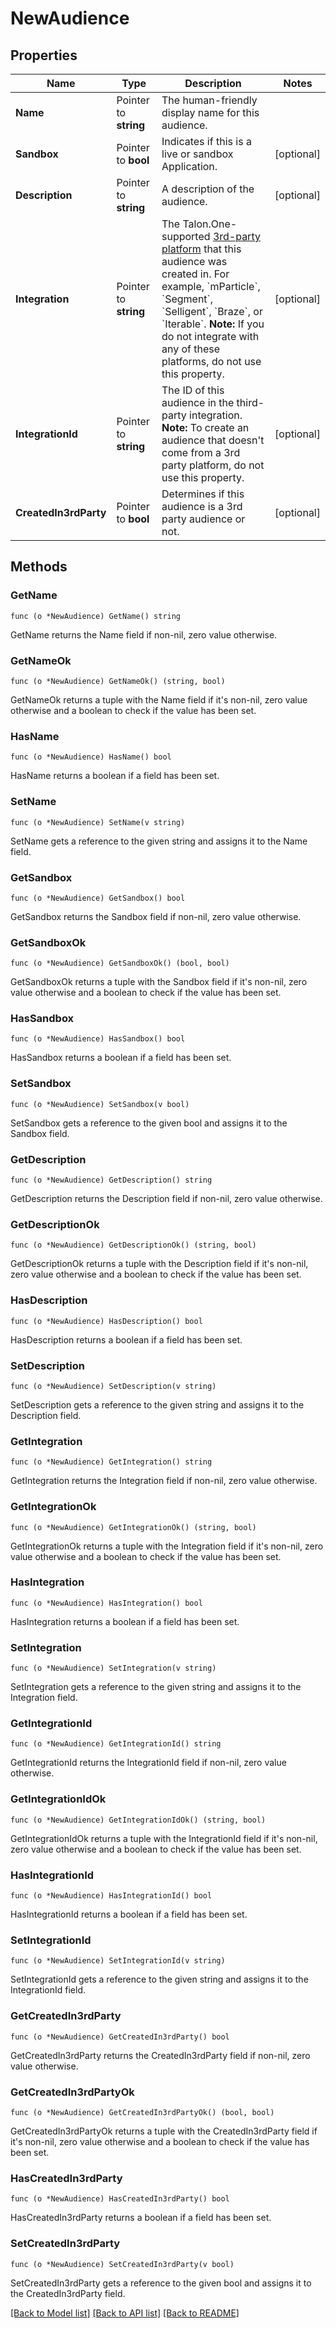 # NewAudience

## Properties

Name | Type | Description | Notes
------------ | ------------- | ------------- | -------------
**Name** | Pointer to **string** | The human-friendly display name for this audience. | 
**Sandbox** | Pointer to **bool** | Indicates if this is a live or sandbox Application. | [optional] 
**Description** | Pointer to **string** | A description of the audience. | [optional] 
**Integration** | Pointer to **string** | The Talon.One-supported [3rd-party platform](https://docs.talon.one/docs/dev/technology-partners/overview) that this audience was created in.  For example, &#x60;mParticle&#x60;, &#x60;Segment&#x60;, &#x60;Selligent&#x60;, &#x60;Braze&#x60;, or &#x60;Iterable&#x60;.  **Note:** If you do not integrate with any of these platforms, do not use this property.  | [optional] 
**IntegrationId** | Pointer to **string** | The ID of this audience in the third-party integration.  **Note:** To create an audience that doesn&#39;t come from a 3rd party platform, do not use this property.  | [optional] 
**CreatedIn3rdParty** | Pointer to **bool** | Determines if this audience is a 3rd party audience or not. | [optional] 

## Methods

### GetName

`func (o *NewAudience) GetName() string`

GetName returns the Name field if non-nil, zero value otherwise.

### GetNameOk

`func (o *NewAudience) GetNameOk() (string, bool)`

GetNameOk returns a tuple with the Name field if it's non-nil, zero value otherwise
and a boolean to check if the value has been set.

### HasName

`func (o *NewAudience) HasName() bool`

HasName returns a boolean if a field has been set.

### SetName

`func (o *NewAudience) SetName(v string)`

SetName gets a reference to the given string and assigns it to the Name field.

### GetSandbox

`func (o *NewAudience) GetSandbox() bool`

GetSandbox returns the Sandbox field if non-nil, zero value otherwise.

### GetSandboxOk

`func (o *NewAudience) GetSandboxOk() (bool, bool)`

GetSandboxOk returns a tuple with the Sandbox field if it's non-nil, zero value otherwise
and a boolean to check if the value has been set.

### HasSandbox

`func (o *NewAudience) HasSandbox() bool`

HasSandbox returns a boolean if a field has been set.

### SetSandbox

`func (o *NewAudience) SetSandbox(v bool)`

SetSandbox gets a reference to the given bool and assigns it to the Sandbox field.

### GetDescription

`func (o *NewAudience) GetDescription() string`

GetDescription returns the Description field if non-nil, zero value otherwise.

### GetDescriptionOk

`func (o *NewAudience) GetDescriptionOk() (string, bool)`

GetDescriptionOk returns a tuple with the Description field if it's non-nil, zero value otherwise
and a boolean to check if the value has been set.

### HasDescription

`func (o *NewAudience) HasDescription() bool`

HasDescription returns a boolean if a field has been set.

### SetDescription

`func (o *NewAudience) SetDescription(v string)`

SetDescription gets a reference to the given string and assigns it to the Description field.

### GetIntegration

`func (o *NewAudience) GetIntegration() string`

GetIntegration returns the Integration field if non-nil, zero value otherwise.

### GetIntegrationOk

`func (o *NewAudience) GetIntegrationOk() (string, bool)`

GetIntegrationOk returns a tuple with the Integration field if it's non-nil, zero value otherwise
and a boolean to check if the value has been set.

### HasIntegration

`func (o *NewAudience) HasIntegration() bool`

HasIntegration returns a boolean if a field has been set.

### SetIntegration

`func (o *NewAudience) SetIntegration(v string)`

SetIntegration gets a reference to the given string and assigns it to the Integration field.

### GetIntegrationId

`func (o *NewAudience) GetIntegrationId() string`

GetIntegrationId returns the IntegrationId field if non-nil, zero value otherwise.

### GetIntegrationIdOk

`func (o *NewAudience) GetIntegrationIdOk() (string, bool)`

GetIntegrationIdOk returns a tuple with the IntegrationId field if it's non-nil, zero value otherwise
and a boolean to check if the value has been set.

### HasIntegrationId

`func (o *NewAudience) HasIntegrationId() bool`

HasIntegrationId returns a boolean if a field has been set.

### SetIntegrationId

`func (o *NewAudience) SetIntegrationId(v string)`

SetIntegrationId gets a reference to the given string and assigns it to the IntegrationId field.

### GetCreatedIn3rdParty

`func (o *NewAudience) GetCreatedIn3rdParty() bool`

GetCreatedIn3rdParty returns the CreatedIn3rdParty field if non-nil, zero value otherwise.

### GetCreatedIn3rdPartyOk

`func (o *NewAudience) GetCreatedIn3rdPartyOk() (bool, bool)`

GetCreatedIn3rdPartyOk returns a tuple with the CreatedIn3rdParty field if it's non-nil, zero value otherwise
and a boolean to check if the value has been set.

### HasCreatedIn3rdParty

`func (o *NewAudience) HasCreatedIn3rdParty() bool`

HasCreatedIn3rdParty returns a boolean if a field has been set.

### SetCreatedIn3rdParty

`func (o *NewAudience) SetCreatedIn3rdParty(v bool)`

SetCreatedIn3rdParty gets a reference to the given bool and assigns it to the CreatedIn3rdParty field.


[[Back to Model list]](../README.md#documentation-for-models) [[Back to API list]](../README.md#documentation-for-api-endpoints) [[Back to README]](../README.md)


